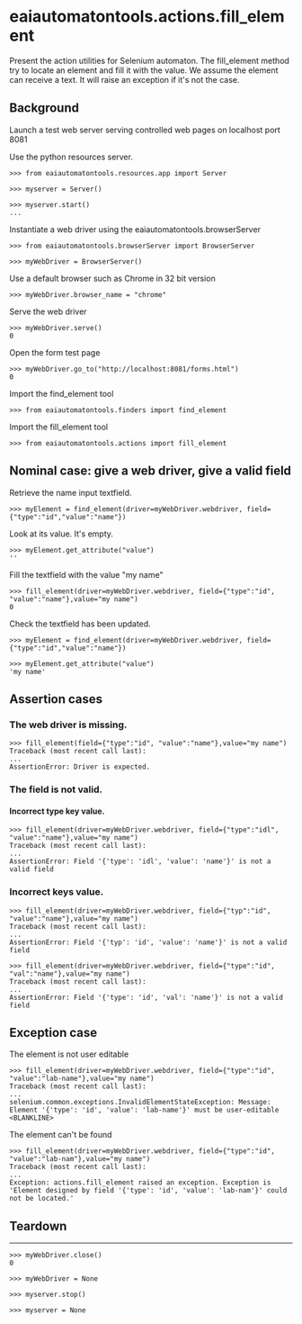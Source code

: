 # eaiautomatontools.actions.fill_element

Present the action utilities for Selenium automaton.
The fill_element method try to locate an element and fill it with the value. We assume the element can receive a text.
It will raise an exception if it's not the case.

## Background

Launch a test web server serving controlled web pages on localhost port 8081

Use the python resources server.

    >>> from eaiautomatontools.resources.app import Server

    >>> myserver = Server()

    >>> myserver.start()
    ...

Instantiate a web driver using the eaiautomatontools.browserServer

    >>> from eaiautomatontools.browserServer import BrowserServer

    >>> myWebDriver = BrowserServer()

Use a default browser such as Chrome in 32 bit version

    >>> myWebDriver.browser_name = "chrome"

Serve the web driver

    >>> myWebDriver.serve()
    0
  
  

Open the form test page

    >>> myWebDriver.go_to("http://localhost:8081/forms.html")
    0

Import the find_element tool

    >>> from eaiautomatontools.finders import find_element

Import the fill_element tool

    >>> from eaiautomatontools.actions import fill_element



## Nominal case: give a web driver, give a valid field

Retrieve the name input textfield.

    >>> myElement = find_element(driver=myWebDriver.webdriver, field={"type":"id","value":"name"})


Look at its value. It's empty.

    >>> myElement.get_attribute("value")
    ''

Fill the textfield with the value "my name"

    >>> fill_element(driver=myWebDriver.webdriver, field={"type":"id", "value":"name"},value="my name")
    0

Check the textfield has been updated.

    >>> myElement = find_element(driver=myWebDriver.webdriver, field={"type":"id","value":"name"})

    >>> myElement.get_attribute("value")
    'my name'


## Assertion cases

### The web driver is missing.

    >>> fill_element(field={"type":"id", "value":"name"},value="my name")
    Traceback (most recent call last):
    ...
    AssertionError: Driver is expected.

### The field is not valid.

#### Incorrect type key value.

    >>> fill_element(driver=myWebDriver.webdriver, field={"type":"idl", "value":"name"},value="my name")
    Traceback (most recent call last):
    ...
    AssertionError: Field '{'type': 'idl', 'value': 'name'}' is not a valid field

### Incorrect keys value.

    >>> fill_element(driver=myWebDriver.webdriver, field={"typ":"id", "value":"name"},value="my name")
    Traceback (most recent call last):
    ...
    AssertionError: Field '{'typ': 'id', 'value': 'name'}' is not a valid field

    >>> fill_element(driver=myWebDriver.webdriver, field={"type":"id", "val":"name"},value="my name")
    Traceback (most recent call last):
    ...
    AssertionError: Field '{'type': 'id', 'val': 'name'}' is not a valid field


## Exception case

The element is not user editable

    >>> fill_element(driver=myWebDriver.webdriver, field={"type":"id", "value":"lab-name"},value="my name")
    Traceback (most recent call last):
    ...
    selenium.common.exceptions.InvalidElementStateException: Message: Element '{'type': 'id', 'value': 'lab-name'}' must be user-editable
    <BLANKLINE>

The element can't be found

    >>> fill_element(driver=myWebDriver.webdriver, field={"type":"id", "value":"lab-nam"},value="my name")
    Traceback (most recent call last):
    ...
    Exception: actions.fill_element raised an exception. Exception is 'Element designed by field '{'type': 'id', 'value': 'lab-nam'}' could not be located.'

## Teardown
------------------------------
    >>> myWebDriver.close()
    0

    >>> myWebDriver = None

    >>> myserver.stop()

    >>> myserver = None
